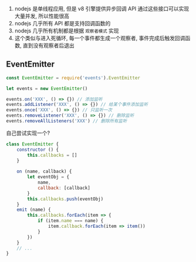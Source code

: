 1. nodejs 是单线程应用, 但是 v8 引擎提供异步回调 API 通过这些接口可以实现大量并发, 所以性能很高
2. nodejs 几乎所有 API 都是支持回调函数的
3. nodejs 几乎所有机制都是根据 `观察者模式` 实现
4. 这个类似与进入死循环, 每一个事件都生成一个观察者, 事件完成后触发回调函数, 直到没有观察者后退出

## EventEmitter

```js
const EventEmitter = require('events').EventEmitter

let events = new EventEmitter()

events.on('XXX', () => {}) // 添加监听
events.addListener('XXX', () => {}) // 给某个事件添加监听
events.once('XXX', () => {}) // 只监听一次
events.removeListener('XXX', () => {}) // 删除监听
events.removeAllListeners('XXX') // 删除所有监听
```

自己尝试实现一个?

```js
class EventEmitter {
    constructor () {
        this.callbacks = []
    }
    
    on (name, callback) {
        let eventObj = {
            name,
            callback: [callback]
        }
        this.callbacks.push(eventObj)
    }
    emit (name) {
        this.callbacks.forEach(item => {
            if (item.name === name) {
                item.callback.forEach(item => item())
            }
        })
    }
    // ...
}
```

